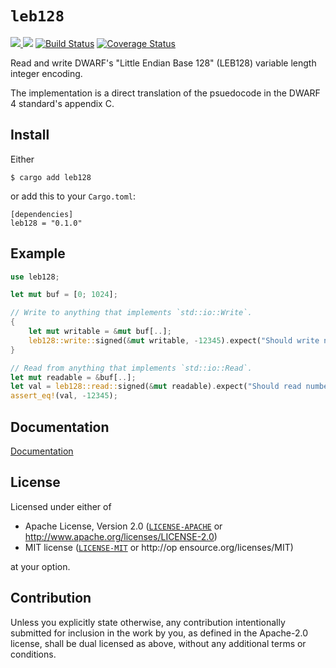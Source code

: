 # `leb128`

[![](http://meritbadge.herokuapp.com/leb128) ![](https://img.shields.io/crates/d/leb128.png)](https://crates.io/crates/leb128) [![Build Status](https://travis-ci.org/fitzgen/leb128.png?branch=master)](https://travis-ci.org/fitzgen/leb128) [![Coverage Status](https://coveralls.io/repos/github/fitzgen/leb128/badge.svg?branch=master)](https://coveralls.io/github/fitzgen/leb128?branch=master)

Read and write DWARF's "Little Endian Base 128" (LEB128) variable length integer
encoding.

The implementation is a direct translation of the psuedocode in the DWARF 4
standard's appendix C.

## Install

Either

    $ cargo add leb128

or add this to your `Cargo.toml`:

    [dependencies]
    leb128 = "0.1.0"

## Example

```rust
use leb128;

let mut buf = [0; 1024];

// Write to anything that implements `std::io::Write`.
{
    let mut writable = &mut buf[..];
    leb128::write::signed(&mut writable, -12345).expect("Should write number");
}

// Read from anything that implements `std::io::Read`.
let mut readable = &buf[..];
let val = leb128::read::signed(&mut readable).expect("Should read number");
assert_eq!(val, -12345);
```

## Documentation

[Documentation](http://fitzgen.github.io/leb128/leb128/index.html)

## License

Licensed under either of

  * Apache License, Version 2.0 ([`LICENSE-APACHE`](./LICENSE-APACHE) or http://www.apache.org/licenses/LICENSE-2.0)
  * MIT license ([`LICENSE-MIT`](./LICENSE-MIT) or http://op
  ensource.org/licenses/MIT)

at your option.

## Contribution

Unless you explicitly state otherwise, any contribution intentionally submitted
for inclusion in the work by you, as defined in the Apache-2.0 license, shall be
dual licensed as above, without any additional terms or conditions.
